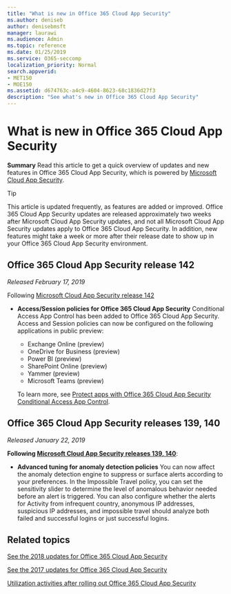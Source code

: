 ```yaml
---
title: "What is new in Office 365 Cloud App Security"
ms.author: deniseb
author: denisebmsft
manager: laurawi
ms.audience: Admin
ms.topic: reference
ms.date: 01/25/2019
ms.service: O365-seccomp
localization_priority: Normal
search.appverid:
- MET150
- MOE150
ms.assetid: d674763c-a4c9-4604-8623-68c1836d27f3
description: "See what's new in Office 365 Cloud App Security"
---
```


# What is new in Office 365 Cloud App Security

**Summary** Read this article to get a quick overview of updates and new features in Office 365 Cloud App Security, which is powered by [Microsoft Cloud App Security](https://aka.ms/whatiscas).
  
> [!TIP]
> This article is updated frequently, as features are added or improved. Office 365 Cloud App Security updates are released approximately two weeks after Microsoft Cloud App Security updates, and not all Microsoft Cloud App Security updates apply to Office 365 Cloud App Security. In addition, new features might take a week or more after their release date to show up in your Office 365 Cloud App Security environment.

## Office 365 Cloud App Security release 142

*Released February 17, 2019*

Following  [Microsoft Cloud App Security release 142](https://docs.microsoft.com/en-us/cloud-app-security/release-notes#cloud-app-security-release-142)

- **Access/Session policies for Office 365 Cloud App Security** Conditional Access App Control has been added to Office 365 Cloud App Security. Access and Session policies can now be configured on the following applications in public preview:
    - Exchange Online (preview)
    - OneDrive for Business (preview)
    - Power BI (preview)
    - SharePoint Online (preview)
    - Yammer (preview)
    - Microsoft Teams (preview)

    To learn more, see [Protect apps with Office 365 Cloud App Security Conditional Access App Control](ocas-conditional-access-app-control.md).

## Office 365 Cloud App Security releases 139, 140

*Released January 22, 2019*

**Following [Microsoft Cloud App Security releases 139, 140](https://docs.microsoft.com/cloud-app-security/release-notes#cloud-app-security-release-139-140)**:

- **Advanced tuning for anomaly detection policies** You can now affect the anomaly detection engine to suppress or surface alerts according to your preferences. In the Impossible Travel policy, you can set the sensitivity slider to determine the level of anomalous behavior needed before an alert is triggered. You can also configure whether the alerts for Activity from infrequent country, anonymous IP addresses, suspicious IP addresses, and impossible travel should analyze both failed and successful logins or just successful logins. 

## Related topics

[See the 2018 updates for Office 365 Cloud App Security](new-in-office-365-cas-2018.md)

[See the 2017 updates for Office 365 Cloud App Security](new-in-office-365-cas-2017.md)
    
[Utilization activities after rolling out Office 365 Cloud App Security](utilization-activities-for-ocas.md)
